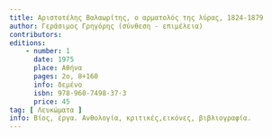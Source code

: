 ```yaml
---
title: Αριστοτέλης Βαλαωρίτης, ο αρματολός της λύρας, 1824-1879
author: Γεράσιμος Γρηγόρης (σύνθεση - επιμέλεια)
contributors: 
editions: 
    - number: 1
      date: 1975
      place: Αθήνα
      pages: 2ο, 8+160
      info: δεμένο
      isbn: 978-960-7498-37-3
      price: 45
tag: [ Λευκώματα ]
info: Βίος, έργα. Ανθολογία, κριτικές,εικόνες, βιβλιογραφία.
---
```

